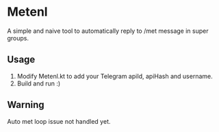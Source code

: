 # Metenl

A simple and naive tool to automatically reply to /met message in super groups.

## Usage

1. Modify Metenl.kt to add your Telegram apiId, apiHash and username.
2. Build and run :)
 
## Warning

Auto met loop issue not handled yet.